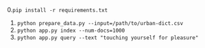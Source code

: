 0.`pip install -r requirements.txt`
1. `python prepare_data.py --input=/path/to/urban-dict.csv`
2. `python app.py index --num-docs=1000`
3. `python app.py query --text "touching yourself for pleasure"`

